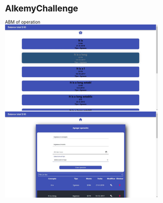 # AlkemyChallenge
ABM of operation 
![image](https://github.com/Nahuelsan/AlkemyChallenge/blob/main/client/public/front-end.jpg)
![image](https://github.com/Nahuelsan/AlkemyChallenge/blob/main/client/public/abm.jpg)
